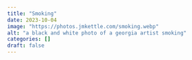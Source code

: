 ```yaml
---
title: "Smoking"
date: 2023-10-04
image: "https://photos.jmkettle.com/smoking.webp"
alt: "a black and white photo of a georgia artist smoking"
categories: []
draft: false
---
```

